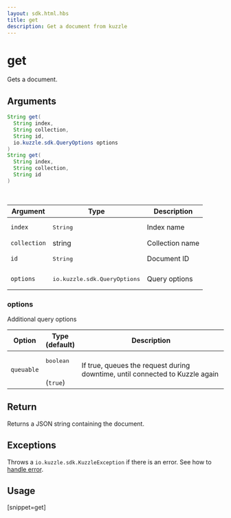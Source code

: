 ```yaml
---
layout: sdk.html.hbs
title: get
description: Get a document from kuzzle
---
```


# get

Gets a document.

## Arguments

```java
String get(
  String index,
  String collection,
  String id,
  io.kuzzle.sdk.QueryOptions options
)
String get(
  String index,
  String collection,
  String id
)
```

<br/>

| Argument     | Type                                  | Description     |
| ------------ | ------------------------------------- | --------------- |
| `index`      | <pre>String</pre>                     | Index name      |
| `collection` | string                                | Collection name |
| `id`         | <pre>String</pre>                     | Document ID     |
| `options`    | <pre>io.kuzzle.sdk.QueryOptions</pre> | Query options   |

### options

Additional query options

| Option     | Type<br/>(default)              | Description                                                                  |
| ---------- | ------------------------------- | ---------------------------------------------------------------------------- |
| `queuable` | <pre>boolean</pre><br/>(`true`) | If true, queues the request during downtime, until connected to Kuzzle again |

## Return

Returns a JSON string containing the document.

## Exceptions

Throws a `io.kuzzle.sdk.KuzzleException` if there is an error. See how to [handle error](/sdk-reference/java/1/error-handling).

## Usage

[snippet=get]
